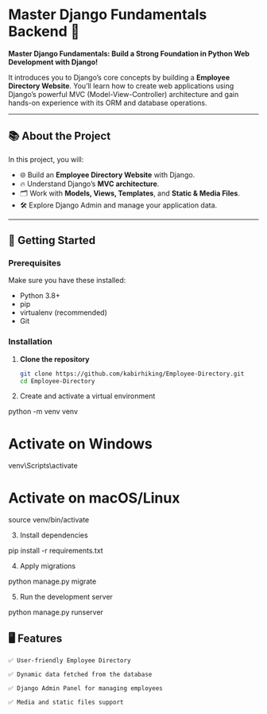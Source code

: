 # Master Django Fundamentals Backend 🚀

**Master Django Fundamentals: Build a Strong Foundation in Python Web Development with Django!**  

It introduces you to Django’s core concepts by building a  **Employee Directory Website**. You’ll learn how to create web applications using Django’s powerful MVC (Model-View-Controller) architecture and gain hands-on experience with its ORM and database operations.  

---

## 📚 About the Project

In this project, you will:  

- 🌐 Build an **Employee Directory Website** with Django.  
- 🔥 Understand Django’s **MVC architecture**.  
- 🗂️ Work with **Models, Views, Templates**, and **Static & Media Files**.    
- 🛠️ Explore Django Admin and manage your application data.  



---



## 🚀 Getting Started

### Prerequisites

Make sure you have these installed:

- Python 3.8+
- pip
- virtualenv (recommended)
- Git

### Installation

1. **Clone the repository**
   ```bash
   git clone https://github.com/kabirhiking/Employee-Directory.git
   cd Employee-Directory
2. Create and activate a virtual environment

python -m venv venv
# Activate on Windows
venv\Scripts\activate
# Activate on macOS/Linux
source venv/bin/activate

3. Install dependencies

pip install -r requirements.txt

4. Apply migrations

python manage.py migrate

5. Run the development server

python manage.py runserver

## 🖥️ Features

    ✅ User-friendly Employee Directory

    ✅ Dynamic data fetched from the database

    ✅ Django Admin Panel for managing employees

    ✅ Media and static files support
